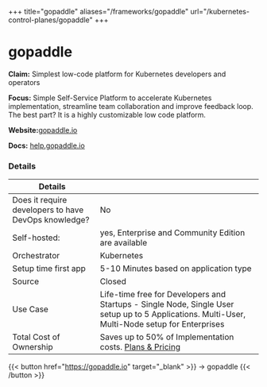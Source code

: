 +++
title="gopaddle"
aliases="/frameworks/gopaddle"
url="/kubernetes-control-planes/gopaddle"
+++

# gopaddle

**Claim:** Simplest low-code platform for Kubernetes developers and operators

**Focus:**  Simple Self-Service Platform to accelerate Kubernetes implementation, streamline team collaboration and improve feedback loop. The best part? It is a highly customizable low code platform.

**Website:**[gopaddle.io](https://gopaddle.io)

**Docs:** [help.gopaddle.io](https://help.gopaddle.io)


### Details

| Details |  |
| --- | ----------- |
| Does it require developers to have DevOps knowledge? | No |
| Self-hosted: | yes, Enterprise and Community Edition are available |
| Orchestrator | Kubernetes |
| Setup time first app | 5-10 Minutes based on application type |
| Source | Closed |
| Use Case | Life-time free for Developers and Startups - Single Node, Single User setup up to 5 Applications. Multi-User, Multi-Node setup for Enterprises |
| Total Cost of Ownership | Saves up to 50% of Implementation costs. [Plans & Pricing](https://gopaddle.io/pricing.html) |

{{< button href="https://gopaddle.io" target="_blank" >}}
-> gopaddle
{{< /button >}}  


